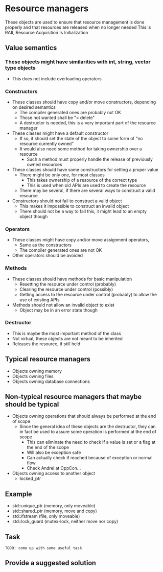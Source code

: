 # Resource managers

These objects are used to ensure that resource management is done properly and that resources are released when no longer needed
    This is RAII, Resource Acquisition Is Initialization

## Value semantics

### These objects might have similarities with int, string, vector type objects
- This does not include overloading operators

### Constructors
- These classes should have copy and/or move constructors, depending on desired semantics
  * The compiler generated ones are probably not OK
  * Those not wanted shall be "= delete"
  * A destructor is needed, this is a very important part of the resource manager
- These classes might have a default constructor
  * If so, it should set the state of the object to some form of "no resource currently owned"
  * It would also need some method for taking ownership over a resource
    - Such a method must properly handle the release of previously owned resources
- These classes should have some constructors for setting a proper value
  * There might be only one, for most classes
    - This takes ownership of a resource of the correct type
    - This is used when old APIs are used to create the resource
  * There may be several, if there are several ways to construct a valid resource
- Constructors should not fail to construct a valid object
  * This makes it impossible to construct an invalid object
  * There should not be a way to fail this, it might lead to an empty object though

### Operators
- These classes might have copy and/or move assignment operators,
  * Same as the constructors
  * The compiler generated ones are not OK
- Other operators should be avoided

### Methods
- These classes should have methods for basic manipulation
  * Resetting the resource under control (probably)
  * Clearing the resource under control (possibly)
  * Getting access to the resource under control (probably) to allow the use of existing APIs
- Methods should not allow an invalid object to exist
  * Object may be in an error state though

### Destructor
- This is maybe the most important method of the class
- Not virtual, these objects are not meant to be inherited
- Releases the resource, if still held

## Typical resource managers
- Objects owning memory
- Objects owning files
- Objects owning database connections

## Non-typical resource managers that maybe should be typical
- Objects owning operations that should always be performed at the end of scope
  * Since the general idea of these objects are the destructor, they can in fact be used to assure some operation is performed at the end of scope
    - This can eliminate the need to check if a value is set or a flag at the end of the scope
    - Will also be exception safe
    - Can actually check if reached because of exception or normal flow
    - Check Andrei at CppCon...
- Objects owning access to another object
  * locked_ptr

## Example
- std::unique_ptr (memory, only moveable)
- std::shared_ptr (memory, move and copy)
- std::ifstream (file, only moveable)
- std::lock_guard (mutex-lock, neither move nor copy)

## Task
    TODO: come up with some useful task
    
## Provide a suggested solution
